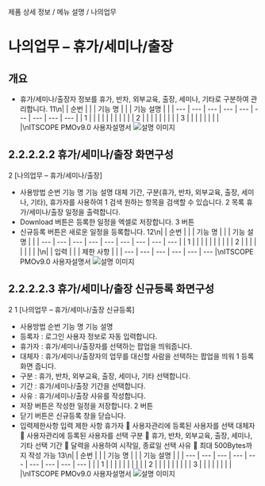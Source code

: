 <!--breadcrumb:제품 상세 정보 / 메뉴 설명 / 나의업무--><span class="md-breadcrumb">제품 상세 정보 / 메뉴 설명 / 나의업무</span>
# 나의업무 – 휴가/세미나/출장
<!--5th-h2-toc-->
## 개요

- 휴가/세미나/출장자 정보를 휴가, 반차, 외부교육, 출장, 세미나, 기타로 구분하여 관리합니다.
11\n|  | 순번 |  |  | 기능 명 |  |  | 기능 설명 |  |
| --- | --- | --- | --- | --- | --- | --- | --- | --- |
| 1 |  |  |  |  |  |  |  |  |
|  | 2 |  |  |  |  |  |  |  |
| 3 |  |  |  |  |  |  |  |  |\nITSCOPE PMOv9.0 사용자설명서
![설명 이미지](/02_outputs/manual_images/2.2.2.2.1.png)
## 2.2.2.2.2 휴가/세미나/출장 화면구성
2
[나의업무 – 휴가/세미나/출장]
- 사용방법
순번 기능 명 기능 설명
대체 기간, 구분(휴가, 반차, 외부교육, 출장, 세미나, 기타), 휴가자를 사용하여
1 검색
원하는 항목을 검색할 수 있습니다.
2 목록 휴가/세미나/출장 일정을 출력합니다.
- Download 버튼은 등록한 일정을 엑셀로 저장합니다.
3 버튼
- 신규등록 버튼은 새로운 일정을 등록합니다.
12\n|  | 순번 |  |  | 기능 명 |  |  | 기능 설명 |  |
| --- | --- | --- | --- | --- | --- | --- | --- | --- |
| 1 |  |  |  |  |  |  |  |  |
| 2 |  |  |  |  |  |  |  |  |\n|  | 입력 |  |  | 제한 사항 |  |
| --- | --- | --- | --- | --- | --- |\nITSCOPE PMOv9.0 사용자설명서
![설명 이미지](/02_outputs/manual_images/2.2.2.2.2.png)
## 2.2.2.2.3 휴가/세미나/출장 신규등록 화면구성
2
1
[나의업무 – 휴가/세미나/출장 신규등록]
- 사용방법
순번 기능 명 기능 설명
- 등록자 : 로그인 사용자 정보로 자동 입력합니다.
- 휴가자 : 휴가/세미나/출장자를 선택하는 팝업을 띄워줍니다.
- 대체자 : 휴가/세미나/출장자의 업무를 대신할 사람을 선택하는 팝업을 띄워
1 등록화면 줍니다.
- 구분 : 휴가, 반차, 외부교육, 출장, 세미나, 기타 선택합니다.
- 기간 : 휴가/세미나/출장 기간을 선택합니다.
- 사유 : 휴가/세미나/출장 사유를 작성합니다.
- 저장 버튼은 작성한 일정을 저장합니다.
2 버튼
- 닫기 버튼은 신규등록 창을 닫습니다.
- 입력제한사항
입력 제한 사항
휴가자  사용자관리에 등록된 사용자를 선택
대체자  사용자관리에 등록된 사용자를 선택
구분  휴가, 반차, 외부교육, 출장, 세미나, 기타 선택
기간  달력을 사용하여 시작일, 종료일 선택
사유  최대 500Bytes까지 작성 가능
13\n|  | 순번 |  |  | 기능 명 |  |  | 기능 설명 |  |
| --- | --- | --- | --- | --- | --- | --- | --- | --- |
|  | 1 |  |  |  |  |  |  |  |
|  | 2 |  |  |  |  |  |  |  |
| 3 |  |  |  |  |  |  |  |  |\nITSCOPE PMOv9.0 사용자설명서
![설명 이미지](/02_outputs/manual_images/2.2.2.2.3.png)
